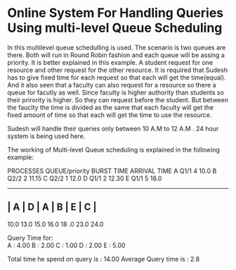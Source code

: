 # Online System For Handling Queries Using multi-level Queue Scheduling


In this multilevel queue schedulling is used. The scenario is two queues are there. Both will run in Round Robin fashion and each queue will be assing a priority.
It is better explained in this example.
A student request for one resource and other request for the other resource.
It is required that Sudesh has to give fixed time for each request so that each will get the time(equal).
And it also seen that a faculty can also request for a resource so there a queue for facutly as well. Since faculty is higher authority than students so their prirority is higher. So they can request before the student. But between the fauclty the time is divided as the same that each faculty will get the fixed amount of time so that each will get the time to use the resource.

Sudesh will handle their queries only between 10 A.M to 12 A.M .
24 hour system is being used here.

The working of  Multi-level Queue  scheduling is explained in the following example:

PROCESSES	  QUEUE/priority	BURST TIME	ARRIVAL TIME
  A        	  Q1/1	          4         	10.0
  B	          Q2/2	          2 	        11.15
  C	          Q2/2	          1	          12.0
  D	          Q1/1	          2	          12.30
  E	          Q1/1	          5	          18.0

_____________________________________________________________________
|   A	     |    D   |	    A	  |     B	    |     E	    |       C     |
---------------------------------------------------------------------
10.0     13.0      15.0     16.0        18 .0        23.0          24.0

Query Time  for:  
		              A    :  4.00
	   	            B    :  2.00
		              C    :  1.00
		              D    :  2.00
		              E    :  5.00
		
 Total time he spend on query is : 14.00 
 Average Query time is           : 2.8 



